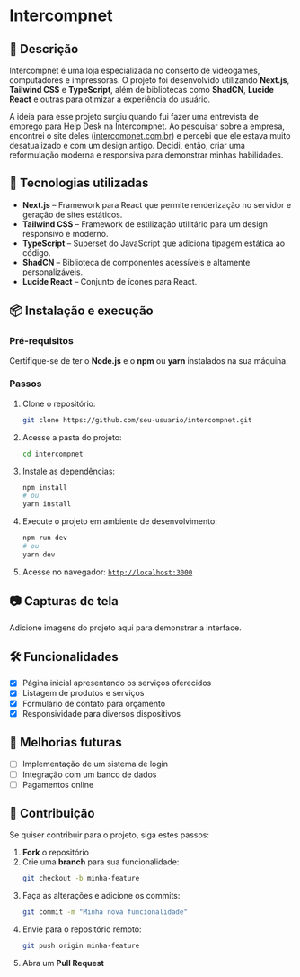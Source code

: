 # Intercompnet

## 📌 Descrição
Intercompnet é uma loja especializada no conserto de videogames, computadores e impressoras. O projeto foi desenvolvido utilizando **Next.js**, **Tailwind CSS** e **TypeScript**, além de bibliotecas como **ShadCN**, **Lucide React** e outras para otimizar a experiência do usuário.

A ideia para esse projeto surgiu quando fui fazer uma entrevista de emprego para Help Desk na Intercompnet. Ao pesquisar sobre a empresa, encontrei o site deles ([intercompnet.com.br](https://www.intercompnet.com.br/)) e percebi que ele estava muito desatualizado e com um design antigo. Decidi, então, criar uma reformulação moderna e responsiva para demonstrar minhas habilidades.

## 🚀 Tecnologias utilizadas

- **Next.js** – Framework para React que permite renderização no servidor e geração de sites estáticos.
- **Tailwind CSS** – Framework de estilização utilitário para um design responsivo e moderno.
- **TypeScript** – Superset do JavaScript que adiciona tipagem estática ao código.
- **ShadCN** – Biblioteca de componentes acessíveis e altamente personalizáveis.
- **Lucide React** – Conjunto de ícones para React.

## 📦 Instalação e execução

### Pré-requisitos
Certifique-se de ter o **Node.js** e o **npm** ou **yarn** instalados na sua máquina.

### Passos
1. Clone o repositório:
   ```bash
   git clone https://github.com/seu-usuario/intercompnet.git
   ```  
2. Acesse a pasta do projeto:
   ```bash
   cd intercompnet
   ```  
3. Instale as dependências:
   ```bash
   npm install
   # ou
   yarn install
   ```  
4. Execute o projeto em ambiente de desenvolvimento:
   ```bash
   npm run dev
   # ou
   yarn dev
   ```  
5. Acesse no navegador: [`http://localhost:3000`](http://localhost:3000)

## 📷 Capturas de tela
Adicione imagens do projeto aqui para demonstrar a interface.

## 🛠 Funcionalidades

- [x] Página inicial apresentando os serviços oferecidos  
- [x] Listagem de produtos e serviços  
- [x] Formulário de contato para orçamento  
- [x] Responsividade para diversos dispositivos  

## 📌 Melhorias futuras

- [ ] Implementação de um sistema de login  
- [ ] Integração com um banco de dados  
- [ ] Pagamentos online  

## 🤝 Contribuição

Se quiser contribuir para o projeto, siga estes passos:

1. **Fork** o repositório  
2. Crie uma **branch** para sua funcionalidade:
   ```bash
   git checkout -b minha-feature
   ```  
3. Faça as alterações e adicione os commits:
   ```bash
   git commit -m "Minha nova funcionalidade"
   ```  
4. Envie para o repositório remoto:
   ```bash
   git push origin minha-feature
   ```  
5. Abra um **Pull Request**
